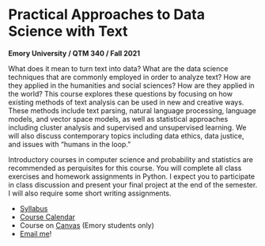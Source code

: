 # Practical Approaches to Data Science with Text
**Emory University / QTM 340 / Fall 2021**

What does it mean to turn text into data? What are the data science techniques that are commonly employed in order to analyze text? How are they applied in the humanities and social sciences? How are they applied in the world? This course explores these questions by focusing on how existing methods of text analysis can be used in new and creative ways. These methods include text parsing, natural language processing, language models, and vector space models, as well as statistical approaches including cluster analysis and supervised and unsupervised learning. We will also discuss contemporary topics including data ethics, data justice, and issues with “humans in the loop.” 

Introductory courses in computer science and probability and statistics are recommended as perquisites for this course. You will complete all class exercises and homework assignments in Python. I expect you to participate in class discussion and present your final project at the end of the semester. I will also require some short writing assignments. 

- [Syllabus](docs/QTM340—Fall2021.pdf)
- [Course Calendar](docs/schedule.md)
- Course on [Canvas](https://canvas.emory.edu/courses/90548) (Emory students only)
- [Email me](mailto:lauren.klein@emory.edu)!

